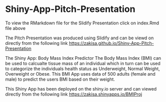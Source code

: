 # Shiny-App-Pitch-Presentation

To view the RMarkdown file for the Slidify Presentation click on index.Rmd file above

The Pitch Presentation was produced using Slidify and can be viewd on directly from the following link
https://zakisa.github.io/Shiny-App-Pitch-Presentation

The Shiny App: Body Mass Index Predictor
The Body Mass Index (BMI) can be used to calcualte tissue mass of an individual which in turn can be used to categorize the individuals health status as Underweight, Normal Weight, Overweight or Obese.
This BMI App uses data of 500 adults (female and male) to predict the users BMI based on their weight.

This Shiny App has been deployed on the shiny.io server and can viewed directly from the following link
https://zakisa.shinyapps.io/BMIProj
